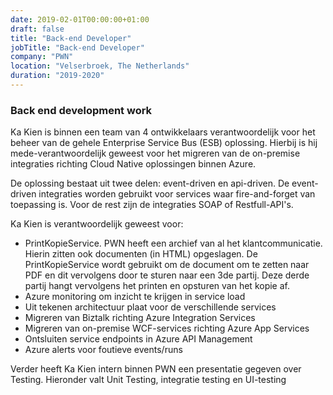 ```yaml
---
date: 2019-02-01T00:00:00+01:00
draft: false
title: "Back-end Developer"
jobTitle: "Back-end Developer"
company: "PWN"
location: "Velserbroek, The Netherlands"
duration: "2019-2020"
---
```

### Back end development work

Ka Kien is binnen een team van 4 ontwikkelaars verantwoordelijk voor het beheer van de gehele Enterprise Service Bus (ESB) oplossing. Hierbij is hij mede-verantwoordelijk geweest voor het migreren van de on-premise integraties richting Cloud Native oplossingen binnen Azure. 

De oplossing bestaat uit twee delen: event-driven en api-driven. De event-driven integraties worden gebruikt voor services waar fire-and-forget van toepassing is. Voor de rest zijn de integraties SOAP of Restfull-API's.

Ka Kien is verantwoordelijk geweest voor:
-	PrintKopieService. PWN heeft een archief van al het klantcommunicatie. Hierin zitten ook documenten (in HTML) opgeslagen. De PrintKopieService wordt gebruikt om de document om te zetten naar PDF en dit vervolgens door te sturen naar een 3de partij. Deze derde partij hangt vervolgens het printen en opsturen van het kopie af. 
-	Azure monitoring om inzicht te krijgen in service load
-	Uit tekenen architectuur plaat voor de verschillende services
-	Migreren van Biztalk richting Azure Integration Services
-	Migreren van on-premise WCF-services richting Azure App Services
-	Ontsluiten service endpoints in Azure API Management
-	Azure alerts voor foutieve events/runs 

Verder heeft Ka Kien intern binnen PWN een presentatie gegeven over Testing. Hieronder valt Unit Testing, integratie testing en UI-testing
